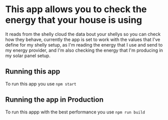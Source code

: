 # This app allows you to check the energy that your house is using

It reads from the shelly cloud the data bout your shellys so you can check how they behave, currently the app is set to work with the values that I've define for my shelly setup, as I'm reading the energy that I use and send to my energy provider, and I'm also checking the energy that I'm producing in my solar panel setup.


## Running this app

To run this app you use `npm start`

## Running the app in Production

To run this appp with the best performance you use `npm run build`

